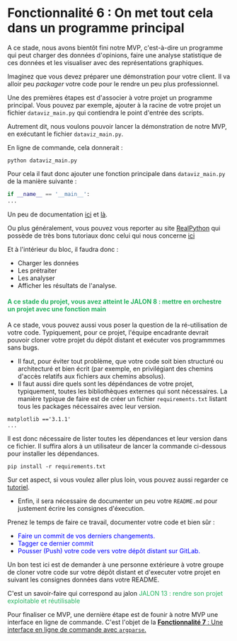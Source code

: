 # Fonctionnalité 6 : On met tout cela dans un programme principal


A ce stade, nous avons bientôt fini notre MVP, c'est-à-dire un programme qui peut charger des données d'opinions, faire une analyse statistique de ces données et les visualiser avec des représentations graphiques. 

Imaginez que vous devez préparer une démonstration pour votre client. Il va alloir peu *packager* votre code pour le rendre un peu plus professionnel. 

Une des premières étapes est d'associer à votre projet un programme principal. Vous pouvez par exemple, ajouter à la racine de votre projet un fichier `dataviz_main.py` qui contiendra le point d'entrée des scripts.

Autrement dit, nous voulons pouvoir lancer la démonstration de notre MVP, en exécutant le fichier `dataviz_main.py`.

En ligne de commande, cela donnerait :

`python dataviz_main.py`



Pour cela il faut donc ajouter une fonction principale dans  `dataviz_main.py` de la manière suivante : 

```PYTHON
if __name__ == '__main__':
...

```

Un peu de documentation [ici](http://interactivepython.org/runestone/static/CS152f17/Functions/mainfunction.html) et [là](https://www.guru99.com/learn-python-main-function-with-examples-understand-main.html).

Ou plus généralement, vous pouvez vous reporter au site [RealPython](https://realpython.com/) qui possède de très bons tutoriaux donc celui qui nous concerne [ici](https://realpython.com/python-main-function/)




Et à l'intérieur du bloc, il faudra donc :

 + Charger les données
 + Les prétraiter
 + Les analyser
 + Afficher les résultats de l'analyse.



#### <span style="color: #26B260">A ce stade du projet, vous avez atteint le JALON 8 : mettre en orchestre un projet avec une fonction main</span> 


A ce stade, vous pouvez aussi vous poser la question de la ré-utilisation de votre code.
Typiquement, pour ce projet, l'équipe encadrante devrait pouvoir cloner votre projet du dépôt distant et exécuter vos programmmes sans bugs.


+ Il faut, pour éviter tout problème, que votre code soit bien structuré ou architecturé et bien écrit (par exemple, en privilégiant des chemins d'accès relatifs aux fichiers aux chemins absolus).
+ Il faut aussi dire quels sont les dépéndances de votre projet, typiquement, toutes les bibliothèques externes qui sont nécessaires. La manière typique de faire est de créer un fichier `requirements.txt` listant tous les packages nécessaires avec leur version.

```
matplotlib =='3.1.1'
...
```
Il est donc nécessaire de lister toutes les dépendances et leur version dans ce fichier. Il suffira alors à un utilisateur de lancer la commande ci-dessous pour installer les dépendances.

`pip install -r requirements.txt`


Sur cet aspect, si vous voulez aller plus loin, vous pouvez aussi regarder ce [tutoriel](https://techblog.deepki.com/package-management-tools/). 


+ Enfin, il sera nécessaire de documenter un peu votre `README.md` pour justement écrire les consignes d'éxecution.

Prenez le temps de faire ce travail, documenter votre code et bien sûr :

+ <span style='color:blue'>Faire un commit de vos derniers changements.</span> 
+ <span style='color:blue'>Tagger ce dernier commit </span> 
+ <span style='color:blue'>Pousser (Push) votre code vers votre dépôt distant sur GitLab.</span> 

Un bon test ici est de demander à une personne extérieure à  votre groupe de cloner votre code sur votre dépôt distant et d'executer votre projet en suivant les consignes données dans votre README.

C'est un savoir-faire qui correspond au jalon <span style="color: #26B260"> JALON 13 : rendre son projet exploitable et réutilisable </span> 


Pour finaliser ce MVP, une dernière étape est de founir à notre MVP une interface en ligne de commande. C'est l'objet de la [**Fonctionnalité 7** : Une interface en ligne de commande avec `argparse`.](./S3_argparse.md)






